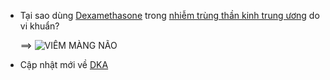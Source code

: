 - Tại sao dùng [Dexamethasone](Dexamethasone.md) trong [nhiễm trùng thần kinh trung ương](nhi%E1%BB%85m%20tr%C3%B9ng%20th%E1%BA%A7n%20kinh%20trung%20%C6%B0%C6%A1ng.md) do vi khuẩn?  
	==> ![VIÊM MÀNG NÃO](../The%20TRIO/000%20Zettlekasten/UMP/BM%20NHI/Y6/NHI%E1%BB%84M%20-%20TK/VI%C3%8AM%20M%C3%80NG%20N%C3%83O.md#Vai%20trò%20của%20Dexamethasone)  
- Cập nhật mới về [DKA](DKA.md)  
